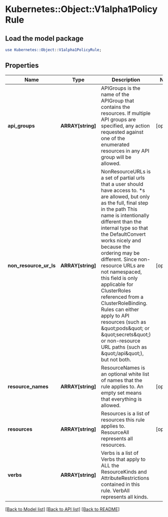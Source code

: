 # Kubernetes::Object::V1alpha1PolicyRule

## Load the model package
```perl
use Kubernetes::Object::V1alpha1PolicyRule;
```

## Properties
Name | Type | Description | Notes
------------ | ------------- | ------------- | -------------
**api_groups** | **ARRAY[string]** | APIGroups is the name of the APIGroup that contains the resources.  If multiple API groups are specified, any action requested against one of the enumerated resources in any API group will be allowed. | [optional] 
**non_resource_ur_ls** | **ARRAY[string]** | NonResourceURLs is a set of partial urls that a user should have access to.  *s are allowed, but only as the full, final step in the path This name is intentionally different than the internal type so that the DefaultConvert works nicely and because the ordering may be different. Since non-resource URLs are not namespaced, this field is only applicable for ClusterRoles referenced from a ClusterRoleBinding. Rules can either apply to API resources (such as \&quot;pods\&quot; or \&quot;secrets\&quot;) or non-resource URL paths (such as \&quot;/api\&quot;),  but not both. | [optional] 
**resource_names** | **ARRAY[string]** | ResourceNames is an optional white list of names that the rule applies to.  An empty set means that everything is allowed. | [optional] 
**resources** | **ARRAY[string]** | Resources is a list of resources this rule applies to.  ResourceAll represents all resources. | [optional] 
**verbs** | **ARRAY[string]** | Verbs is a list of Verbs that apply to ALL the ResourceKinds and AttributeRestrictions contained in this rule.  VerbAll represents all kinds. | 

[[Back to Model list]](../README.md#documentation-for-models) [[Back to API list]](../README.md#documentation-for-api-endpoints) [[Back to README]](../README.md)


